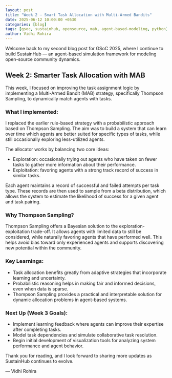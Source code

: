 ```yaml
---
layout: post
title: "Week 2 — Smart Task Allocation with Multi-Armed Bandits"
date: 2025-06-12 10:00:00 +0530
categories: [blog]
tags: [gsoc, sustainhub, opensource, mab, agent-based-modeling, python]
author: Vidhi Rohira
---
```


Welcome back to my second blog post for GSoC 2025, where I continue to build SustainHub — an agent-based simulation framework for modeling open-source community dynamics.

## Week 2: Smarter Task Allocation with MAB

This week, I focused on improving the task assignment logic by implementing a Multi-Armed Bandit (MAB) strategy, specifically Thompson Sampling, to dynamically match agents with tasks.

### What I implemented:

I replaced the earlier rule-based strategy with a probabilistic approach based on Thompson Sampling. The aim was to build a system that can learn over time which agents are better suited for specific types of tasks, while still occasionally exploring less-utilized agents.

The allocator works by balancing two core ideas:
- Exploration: occasionally trying out agents who have taken on fewer tasks to gather more information about their performance.
- Exploitation: favoring agents with a strong track record of success in similar tasks.

Each agent maintains a record of successful and failed attempts per task type. These records are then used to sample from a beta distribution, which allows the system to estimate the likelihood of success for a given agent and task pairing.

### Why Thompson Sampling?

Thompson Sampling offers a Bayesian solution to the exploration-exploitation trade-off. It allows agents with limited data to still be considered, while naturally favoring agents that have performed well. This helps avoid bias toward only experienced agents and supports discovering new potential within the community.

### Key Learnings:

- Task allocation benefits greatly from adaptive strategies that incorporate learning and uncertainty.
- Probabilistic reasoning helps in making fair and informed decisions, even when data is sparse.
- Thompson Sampling provides a practical and interpretable solution for dynamic allocation problems in agent-based systems.

### Next Up (Week 3 Goals):

- Implement learning feedback where agents can improve their expertise after completing tasks.
- Model task dependencies and simulate collaborative task resolution.
- Begin initial development of visualization tools for analyzing system performance and agent behavior.

Thank you for reading, and I look forward to sharing more updates as SustainHub continues to evolve.

— Vidhi Rohira
